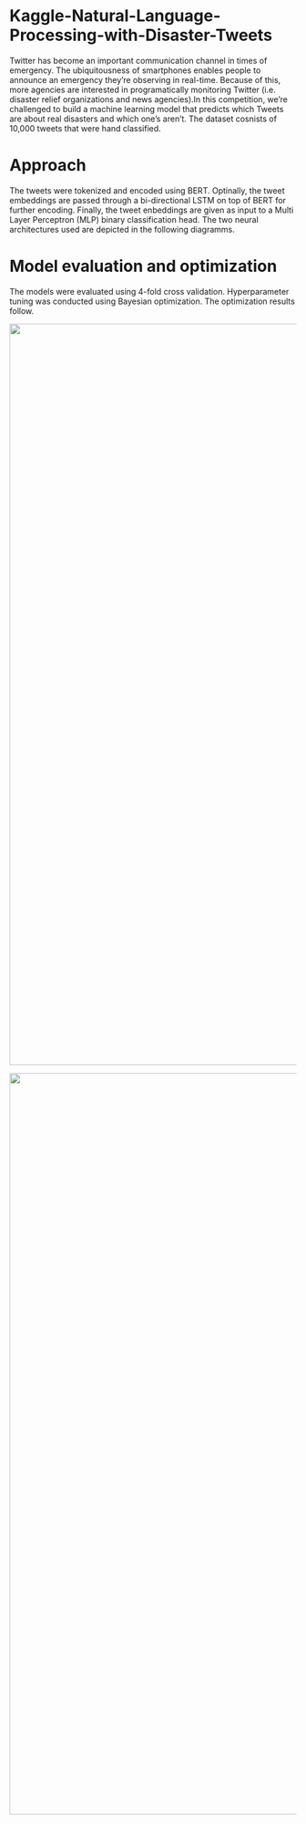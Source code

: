 # Kaggle-Natural-Language-Processing-with-Disaster-Tweets
Twitter has become an important communication channel in times of emergency.
The ubiquitousness of smartphones enables people to announce an emergency they’re observing in real-time. Because of this, more agencies are interested in programatically monitoring Twitter (i.e. disaster relief organizations and news agencies).In this competition, we’re challenged to build a machine learning model that predicts which Tweets are about real disasters and which one’s aren’t. The dataset cosnists of 10,000 tweets that were hand classified.

# Approach
The tweets were tokenized and encoded using BERT. Optinally, the tweet embeddings are passed through a bi-directional LSTM on top of BERT for further encoding. Finally, the tweet enbeddings are given as input to a Multi Layer Perceptron (MLP) binary classification head. The two neural architectures used are depicted in the following diagramms.

# Model evaluation and optimization
The models were evaluated using 4-fold cross validation. Hyperparameter tuning was conducted using Bayesian optimization. The optimization results follow.
<p align="center"><img src="https://github.com/NickKaparinos/Kaggle-Natural-Language-Processing-with-Disaster-Tweets/blob/master/images/contour.png" alt="drawing" width="1300"/></p>
<p align="center"><img src="https://github.com/NickKaparinos/Kaggle-Natural-Language-Processing-with-Disaster-Tweets/blob/master/images/param_importances.png" alt="drawing" width="1300"/></p>
